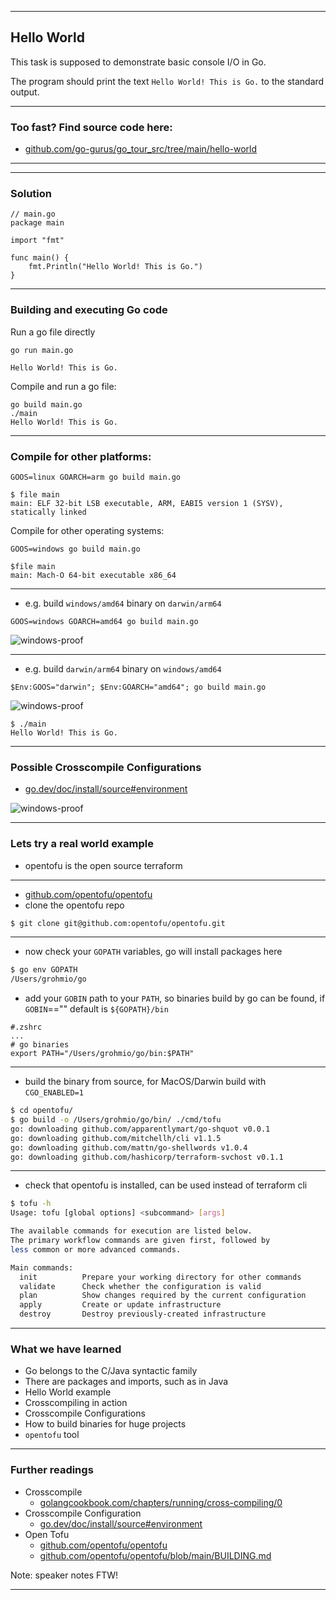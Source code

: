 <!-- .slide: data-background="img/HELLO_WORLD/00.jpg" data-background-size="100%" data-background-position="50% 50%" -->
----

## Hello World
This task is supposed to demonstrate basic console I/O in Go.

The program should print the text `Hello World! This is Go.` to the standard output.

----

### Too fast? Find source code here:
* [github.com/go-gurus/go_tour_src/tree/main/hello-world](https://github.com/go-gurus/go_tour_src/tree/main/hello-world)

----
<!-- .slide: data-background="img/HELLO_WORLD/01.jpg" data-background-size="60%" data-background-position="50% 50%" -->

----
<!-- .slide: data-background="img/MAIN/GOTOUR-TIME-TO-CODE-00.jpg" data-background-size="100%" data-background-position="50% 50%" -->

### Solution
```golang
// main.go
package main

import "fmt"

func main() {
	fmt.Println("Hello World! This is Go.")
}
```

----

### Building and executing Go code
Run a go file directly
```
go run main.go

Hello World! This is Go.
```

Compile and run a go file:

```
go build main.go
./main
Hello World! This is Go.
```
----

### Compile for other platforms:

```
GOOS=linux GOARCH=arm go build main.go

$ file main
main: ELF 32-bit LSB executable, ARM, EABI5 version 1 (SYSV), statically linked
```

Compile for other operating systems:
```
GOOS=windows go build main.go

$file main
main: Mach-O 64-bit executable x86_64
```

----

* e.g. build `windows/amd64` binary on `darwin/arm64`

```shell
GOOS=windows GOARCH=amd64 go build main.go
```

![windows-proof](img/HELLO_WORLD/02.png)<!-- .element height="300px" -->

----

* e.g. build `darwin/arm64` binary on `windows/amd64`

```shell
$Env:GOOS="darwin"; $Env:GOARCH="amd64"; go build main.go
```

![windows-proof](img/HELLO_WORLD/03.png)<!-- .element height="300px" -->

```shell
$ ./main
Hello World! This is Go.
```

----

### Possible Crosscompile Configurations
* [go.dev/doc/install/source#environment](https://go.dev/doc/install/source#environment)

![windows-proof](img/HELLO_WORLD/04.png)<!-- .element height="400px" -->

----
<!-- .slide: data-background="img/HELLO_WORLD/05.jpg" data-background-size="60%" data-background-position="50% 50%" -->

### Lets try a real world example
* opentofu is the open source terraform

----
<!-- .slide: data-background="img/MAIN/GOTOUR-TIME-TO-CODE-00.jpg" data-background-size="100%" data-background-position="50% 50%" -->
* [github.com/opentofu/opentofu](https://github.com/opentofu/opentofu)
* clone the opentofu repo

```bash
$ git clone git@github.com:opentofu/opentofu.git
```

----

* now check your `GOPATH` variables, go will install packages here

```bash
$ go env GOPATH
/Users/grohmio/go
```
* add your `GOBIN` path to your `PATH`, so binaries build by go can be found, if `GOBIN`=="" default is `${GOPATH}/bin`

```
#.zshrc
...
# go binaries
export PATH="/Users/grohmio/go/bin:$PATH"
```

----

* build the binary from source, for MacOS/Darwin build with `CGO_ENABLED=1`

```bash
$ cd opentofu/
$ go build -o /Users/grohmio/go/bin/ ./cmd/tofu
go: downloading github.com/apparentlymart/go-shquot v0.0.1
go: downloading github.com/mitchellh/cli v1.1.5
go: downloading github.com/mattn/go-shellwords v1.0.4
go: downloading github.com/hashicorp/terraform-svchost v0.1.1
```

----

* check that opentofu is installed, can be used instead of terraform cli

```bash
$ tofu -h
Usage: tofu [global options] <subcommand> [args]

The available commands for execution are listed below.
The primary workflow commands are given first, followed by
less common or more advanced commands.

Main commands:
  init          Prepare your working directory for other commands
  validate      Check whether the configuration is valid
  plan          Show changes required by the current configuration
  apply         Create or update infrastructure
  destroy       Destroy previously-created infrastructure
```

----

### What we have learned
* Go belongs to the C/Java syntactic family
* There are packages and imports, such as in Java
* Hello World example
* Crosscompiling in action
* Crosscompile Configurations
* How to build binaries for huge projects
* `opentofu` tool

----

### Further readings

* Crosscompile
  * [golangcookbook.com/chapters/running/cross-compiling/0](https://golangcookbook.com/chapters/running/cross-compiling/0)
* Crosscompile Configuration
  * [go.dev/doc/install/source#environment](https://go.dev/doc/install/source#environment)
* Open Tofu
  * [github.com/opentofu/opentofu](https://github.com/opentofu/opentofu)
  * [github.com/opentofu/opentofu/blob/main/BUILDING.md](https://github.com/opentofu/opentofu/blob/main/BUILDING.md)

Note: speaker notes FTW!

---